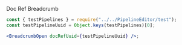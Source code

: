 Doc Ref Breadcrumb

```jsx
const { testPipelines } = require("../../PipelineEditor/test");
const testPipelineUuid = Object.keys(testPipelines)[0];

<BreadcrumbOpen docRefUuid={testPipelineUuid} />;
```
